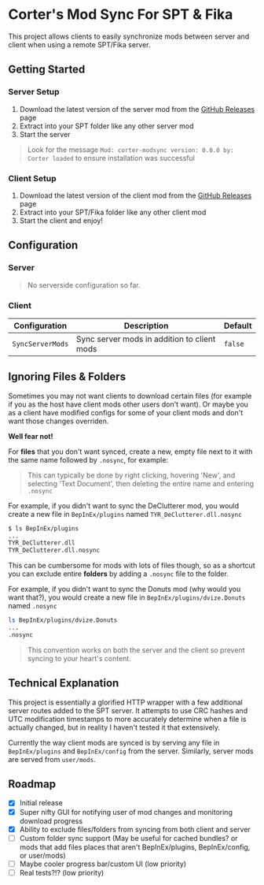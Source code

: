 # Corter's Mod Sync For SPT & Fika

This project allows clients to easily synchronize mods between server and client when using a remote SPT/Fika server.

## Getting Started

### Server Setup

1. Download the latest version of the server mod from the [GitHub Releases](https://github.com/Corter/ModSync/releases) page
2. Extract into your SPT folder like any other server mod
3. Start the server

> Look for the message `Mod: corter-modsync version: 0.0.0 by: Corter loaded` to ensure installation was successful

### Client Setup

1. Download the latest version of the client mod from the [GitHub Releases](https://github.com/Corter/ModSync/releases) page
2. Extract into your SPT/Fika folder like any other client mod
3. Start the client and enjoy!


## Configuration

### Server

> No serverside configuration so far.

### Client

| Configuration | Description | Default |
| --- | --- | --- |
| `SyncServerMods` | Sync server mods in addition to client mods | `false` |

## Ignoring Files & Folders

Sometimes you may not want clients to download certain files (for example if you as the host have client mods other users don't want).
Or maybe you as a client have modified configs for some of your client mods and don't want those changes overriden.

**Well fear not!**

For **files** that you don't want synced, create a new, empty file next to it with the same name followed by `.nosync`, for example:

> This can typically be done by right clicking, hovering 'New', and selecting 'Text Document', then deleting the entire name and entering `.nosync`

For example, if you didn't want to sync the DeClutterer mod, you would create a new file in `BepInEx/plugins` named `TYR_DeClutterer.dll.nosync`
```sh
$ ls BepInEx/plugins
...
TYR_DeClutterer.dll
TYR_DeClutterer.dll.nosync
```

This can be cumbersome for mods with lots of files though, so as a shortcut you can exclude entire **folders** by adding a `.nosync` file to the folder.

For example, if you didn't want to sync the Donuts mod (why would you want that?), you would create a new file in `BepInEx/plugins/dvize.Donuts` named `.nosync`
```sh
ls BepInEx/plugins/dvize.Donuts
...
.nosync
```

> This convention works on both the server and the client so prevent syncing to your heart's content.

## Technical Explanation

This project is essentially a glorified HTTP wrapper with a few additional server routes added to the SPT server. It attempts to use CRC hashes and
UTC modification timestamps to more accurately determine when a file is actually changed, but in reality I haven't tested it that extensively.

Currently the way client mods are synced is by serving any file in `BepInEx/plugins` and `BepInEx/config` from the server. Similarly, server mods are
served from `user/mods`.

## Roadmap

- [x] Initial release
- [x] Super nifty GUI for notifying user of mod changes and monitoring download progress
- [x] Ability to exclude files/folders from syncing from both client and server
- [ ] Custom folder sync support (May be useful for cached bundles? or mods that add files places that aren't BepInEx/plugins, BepInEx/config, or user/mods)
- [ ] Maybe cooler progress bar/custom UI (low priority)
- [ ] Real tests?!? (low priority)